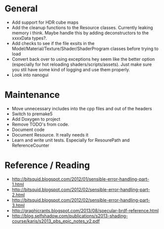 # General
* Add support for HDR cube maps
* Add the cleanup functions to the Resource classes. Currently leaking memory i think. Maybe handle this by adding deconstructors to the xxxxData types?.
* Add checks to see if the file exsits in the Model/Material/Texture/Shader/ShaderProgram classes before trying to load
* Convert back over to using exceptions hey seem like the better option (especially for hot reloading shaders/scripts/assets). Just make sure you stil have some kind of logging and use them properly.
* Look into nanogui

# Maintenance
* Move unnecessary includes into the cpp files and out of the headers
* Switch to premake5
* Add Doxygen to project
* Remove TODO's from code.
* Document code
* Document Resource. It really needs it
* Learn and write unit tests. Especially for ResourePath and ReferenceCounter

# Reference / Reading
* http://bitsquid.blogspot.com/2012/01/sensible-error-handling-part-1.html
* http://bitsquid.blogspot.com/2012/02/sensible-error-handling-part-2.html
* http://bitsquid.blogspot.com/2012/02/sensible-error-handling-part-3.html
* http://graphicrants.blogspot.com/2013/08/specular-brdf-reference.html
* http://blog.selfshadow.com/publications/s2013-shading-course/karis/s2013_pbs_epic_notes_v2.pdf